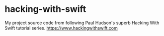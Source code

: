 # hacking-with-swift
My project source code from following Paul Hudson's superb Hacking With Swift tutorial series. https://www.hackingwithswift.com
